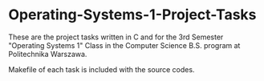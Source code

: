 # Operating-Systems-1-Project-Tasks

These are the project tasks written in C and for the 3rd Semester "Operating Systems 1" Class in the Computer Science B.S. program at Politechnika Warszawa.

Makefile of each task is included with the source codes. 
